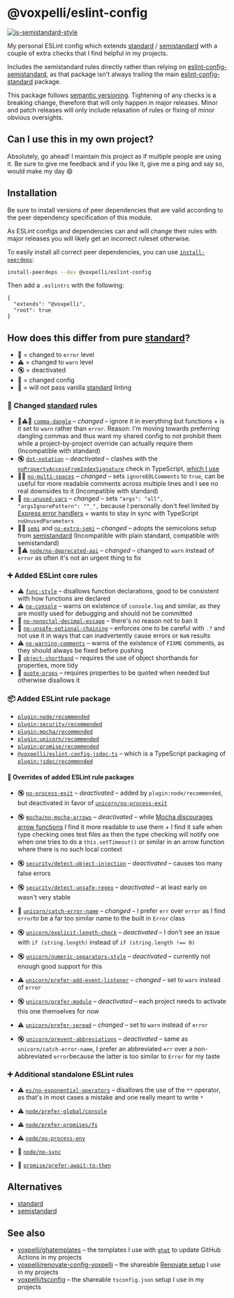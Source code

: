 # @voxpelli/eslint-config

[![js-semistandard-style](https://img.shields.io/badge/code%20style-semistandard-brightgreen.svg?style=flat)](https://github.com/standard/semistandard)

My personal ESLint config which extends [standard](https://standardjs.com/) / [semistandard](https://github.com/standard/semistandard) with a couple of extra checks that I find helpful in my projects.

Includes the semistandard rules directly rather than relying on [eslint-config-semistandard](https://github.com/standard/eslint-config-semistandard), as that package isn't always trailing the main [eslint-config-standard](https://github.com/standard/eslint-config-standard) package.

This package follows [semantic versioning](https://semver.org/). Tightening of any checks is a breaking change, therefore that will only happen in major releases. Minor and patch releases will only include relaxation of rules or fixing of minor obvious oversights.

## Can I use this in my own project?

Absolutely, go ahead! I maintain this project as if multiple people are using it. Be sure to give me feedback and if you like it, give me a ping and say so, would make my day 😄

## Installation

Be sure to install versions of peer dependencies that are valid according to the peer dependency specification of this module.

As ESLint configs and dependencies can and will change their rules with major releases you will likely get an incorrect ruleset otherwise.

To easily install all correct peer dependencies, you can use [`install-peerdeps`](https://www.npmjs.com/package/install-peerdeps):

```bash
install-peerdeps --dev @voxpelli/eslint-config
```

Then add a `.eslintrc` with the following:

```
{
  "extends": "@voxpelli",
  "root": true
}
```

## How does this differ from pure [standard](https://standardjs.com/)?

* :stop_sign: = changed to `error` level
* :warning: = changed to `warn` level
* :mute: = deactivated
* :wrench: = changed config
* :grimacing: = will not pass vanilla [standard](https://standardjs.com/) linting

### :wrench: Changed [standard](https://standardjs.com/) rules

* :wrench::warning::grimacing: [`comma-dangle`](https://eslint.org/docs/rules/comma-dangle) – *changed* – ignore it in everything but functions + is it set to `warn` rather than `error`. Reason: I'm moving towards preferring dangling commas and thus want my shared config to not prohibit them while a project-by-project override can actually require them (Incompatible with standard)
* :mute: [`dot-notation`](https://eslint.org/docs/rules/dot-notation) – *deactivated* – clashes with the [`noPropertyAccessFromIndexSignature`](https://www.typescriptlang.org/tsconfig#noPropertyAccessFromIndexSignature) check in TypeScript, [which I use](https://github.com/voxpelli/tsconfig/blob/e0d0360f280d407ad25806381624c672f66e2653/base.json#L23)
* :wrench::grimacing: [`no-multi-spaces`](https://eslint.org/docs/rules/no-multi-spaces) – *changed* – sets `ignoreEOLComments` to `true`, can be useful for more readable comments across multiple lines and I see no real downsides to it (Incompatible with standard)
* :wrench: [`no-unused-vars`](https://eslint.org/docs/rules/no-unused-vars) – *changed* – sets `"args": "all", "argsIgnorePattern": "^_",` because I personally don't feel limited by [Express error handlers](https://github.com/standard/standard/issues/419#issuecomment-718186130) + wants to stay in sync with TypeScript `noUnusedParameters`
* :wrench::grimacing: [`semi`](https://eslint.org/docs/rules/semi) and [`no-extra-semi`](https://eslint.org/docs/rules/no-extra-semi) – *changed* – adopts the semicolons setup from [semistandard](https://github.com/standard/semistandard)  (Incompatible with plain standard, compatible with semistandard)
* :wrench::warning: [`node/no-deprecated-api`](https://github.com/mysticatea/eslint-plugin-node/blob/master/docs/rules/no-deprecated-api.md) – *changed* – changed to `warn` instead of `error` as often it's not an urgent thing to fix

### :heavy_plus_sign: Added ESLint core rules

* :warning: [`func-style`](https://eslint.org/docs/rules/func-style) – disallows function declarations, good to be consistent with how functions are declared
* :warning: [`no-console`](https://eslint.org/docs/rules/no-console) – warns on existence of `console.log` and similar, as they are mostly used for debugging and should not be committed
* :stop_sign: [`no-nonoctal-decimal-escape`](https://eslint.org/docs/rules/no-nonoctal-decimal-escape) – there's no reason not to ban it
* :stop_sign: [`no-unsafe-optional-chaining`](https://eslint.org/docs/rules/no-unsafe-optional-chaining) – enforces one to be careful with `.?` and not use it in ways that can inadvertently cause errors or `NaN` results
* :warning: [`no-warning-comments`](https://eslint.org/docs/rules/no-warning-comments) – warns of the existence of `FIXME` comments, as they should always be fixed before pushing
* :stop_sign: [`object-shorthand`](https://eslint.org/docs/rules/object-shorthand) – requires the use of object shorthands for properties, more tidy
* :stop_sign: [`quote-props`](https://eslint.org/docs/rules/quote-props) – requires properties to be quoted when needed but otherwise disallows it

### :package: Added ESLint rule package

* [`plugin:node/recommended`](https://github.com/mysticatea/eslint-plugin-node#-rules)
* [`plugin:security/recommended`](https://github.com/nodesecurity/eslint-plugin-security/blob/master/index.js)
* [`plugin:mocha/recommended`](https://github.com/lo1tuma/eslint-plugin-mocha/blob/master/index.js)
* [`plugin:unicorn/recommended`](https://github.com/sindresorhus/eslint-plugin-unicorn/blob/master/index.js)
* [`plugin:promise/recommended`](https://github.com/xjamundx/eslint-plugin-promise/blob/development/index.js)
* [`@voxpelli/eslint-config-jsdoc-ts`](https://github.com/voxpelli/eslint-config-jsdoc-ts/blob/main/eslintrc.json) – which is a TypeScript packaging of [`plugin:jsdoc/recommended`](https://github.com/gajus/eslint-plugin-jsdoc#configuration)

#### :wrench: Overrides of added ESLint rule packages

* :mute: [`no-process-exit`](https://eslint.org/docs/rules/no-process-exit) – *deactivated* – added by `plugin:node/recommended`, but deactivated in favor of [`unicorn/no-process-exit`](https://github.com/sindresorhus/eslint-plugin-unicorn/blob/master/docs/rules/no-process-exit.md)

* :mute: [`mocha/no-mocha-arrows`](https://github.com/lo1tuma/eslint-plugin-mocha/blob/master/docs/rules/no-mocha-arrows.md) – *deactivated* – while [Mocha discourages arrow functions](https://mochajs.org/#arrow-functions) I find it more readable to use them + I find it safe when type checking ones test files as then the type checking will notify one when one tries to do a `this.setTimeout()` or similar in an arrow function where there is no such local context

* :mute: [`security/detect-object-injection`](https://github.com/nodesecurity/eslint-plugin-security#detect-object-injection) – *deactivated* – causes too many false errors
* :mute: [`security/detect-unsafe-regex`](https://github.com/nodesecurity/eslint-plugin-security#detect-unsafe-regex) – *deactivated* – at least early on wasn't very stable

* :wrench: [`unicorn/catch-error-name`](https://github.com/sindresorhus/eslint-plugin-unicorn/blob/master/docs/rules/catch-error-name.md) – *changed* – I prefer `err` over `error` as I find `error`to be a far too similar name to the built in `Error` class
* :mute: [`unicorn/explicit-length-check`](https://github.com/sindresorhus/eslint-plugin-unicorn/blob/master/docs/rules/explicit-length-check.md) – *deactivated* – I don't see an issue with `if (string.length)` instead of `if (string.length !== 0)`
* :mute: [`unicorn/numeric-separators-style`](https://github.com/sindresorhus/eslint-plugin-unicorn/blob/master/docs/rules/numeric-separators-style.md) – *deactivated* – currently not enough good support for this
* :warning: [`unicorn/prefer-add-event-listener`](https://github.com/sindresorhus/eslint-plugin-unicorn/blob/master/docs/rules/prefer-add-event-listener.md) – *changed* – set to `warn` instead of `error`
* :mute: [`unicorn/prefer-module`](https://github.com/sindresorhus/eslint-plugin-unicorn/blob/master/docs/rules/prefer-module.md) – *deactivated*  – each project needs to activate this one themselves for now
* :warning: [`unicorn/prefer-spread`](https://github.com/sindresorhus/eslint-plugin-unicorn/blob/master/docs/rules/prefer-spread.md) – *changed* – set to `warn` instead of `error`
* :mute: [`unicorn/prevent-abbreviations`](https://github.com/sindresorhus/eslint-plugin-unicorn/blob/master/docs/rules/prevent-abbreviations.md) – *deactivated* – same as `unicorn/catch-error-name`, I prefer an abbreviated `err` over a non-abbreviated `error`because the latter is too similar to `Error` for my taste

### :heavy_plus_sign: Additional standalone ESLint rules

<!-- TODO: Maybe add promise/prefer-await-to-callbacks -->
<!-- TODO: Maybe add node/no-mixed-requires -->

* :warning: [`es/no-exponential-operators`](https://mysticatea.github.io/eslint-plugin-es/rules/no-exponential-operators.html) – disallows the use of the `**` operator, as that's in most cases a mistake and one really meant to write `*`

* :warning: [`node/prefer-global/console`](https://github.com/mysticatea/eslint-plugin-node/blob/master/docs/rules/prefer-global/console.md)
* :warning: [`node/prefer-promises/fs`](https://github.com/mysticatea/eslint-plugin-node/blob/master/docs/rules/prefer-promises/fs.md)
* :warning: [`node/no-process-env`](https://github.com/mysticatea/eslint-plugin-node/blob/master/docs/rules/no-process-env.md)
* :stop_sign: [`node/no-sync`](https://github.com/mysticatea/eslint-plugin-node/blob/master/docs/rules/no-sync.md)

* :stop_sign: [`promise/prefer-await-to-then`](https://github.com/xjamundx/eslint-plugin-promise/blob/development/docs/rules/prefer-await-to-then.md)

## Alternatives

* [standard](https://standardjs.com/)
* [semistandard](https://github.com/standard/semistandard)
## See also

* [voxpelli/ghatemplates](https://github.com/voxpelli/ghatemplates) – the templates I use with [`ghat`](https://github.com/fregante/ghat) to update GitHub Actions in my projects
* [voxpelli/renovate-config-voxpelli](https://github.com/voxpelli/renovate-config-voxpelli) – the shareable [Renovate setup](https://docs.renovatebot.com/config-presets/) I use in my projects
* [voxpelli/tsconfig](https://github.com/voxpelli/tsconfig) – the shareable `tsconfig.json` setup I use in my projects
